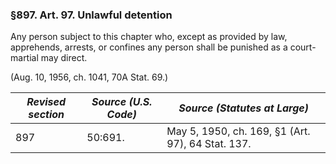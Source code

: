 ### §897. Art. 97. Unlawful detention ###

Any person subject to this chapter who, except as provided by law, apprehends, arrests, or confines any person shall be punished as a court-martial may direct.

(Aug. 10, 1956, ch. 1041, 70A Stat. 69.)

|*Revised section*|*Source (U.S. Code)*|          *Source (Statutes at Large)*           |
|-----------------|--------------------|-------------------------------------------------|
|       897       |      50:691.       |May 5, 1950, ch. 169, §1 (Art. 97), 64 Stat. 137.|